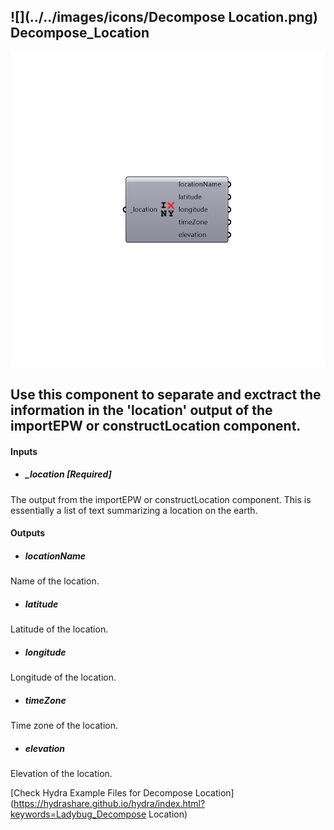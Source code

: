## ![](../../images/icons/Decompose Location.png) Decompose_Location

![](../../images/components/Decompose_Location.png)

Use this component to separate and exctract the information in the 'location' output of the importEPW or constructLocation component.
 -
 

#### Inputs
* ##### _location [Required]
The output from the importEPW or constructLocation component.  This is essentially a list of text summarizing a location on the earth.

#### Outputs
* ##### locationName
Name of the location.
* ##### latitude
Latitude of the location.
* ##### longitude
Longitude of the location.
* ##### timeZone
Time zone of the location.
* ##### elevation
Elevation of the location.


[Check Hydra Example Files for Decompose Location](https://hydrashare.github.io/hydra/index.html?keywords=Ladybug_Decompose Location)